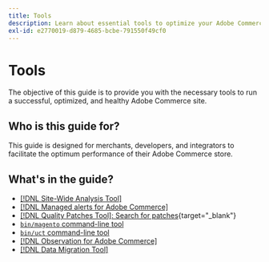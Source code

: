 ```yaml
---
title: Tools
description: Learn about essential tools to optimize your Adobe Commerce store performance. Discover how to use analysis tools, patches, and utilities for better site management.
exl-id: e2770019-d879-4685-bcbe-791550f49cf0
---
```

# Tools

The objective of this guide is to provide you with the necessary tools to run a successful, optimized, and healthy Adobe Commerce site.

## Who is this guide for?

This guide is designed for merchants, developers, and integrators to facilitate the optimum performance of their Adobe Commerce store.

## What's in the guide?

* [[!DNL Site-Wide Analysis Tool]](../tools/site-wide-analysis-tool/intro.md)
* [[!DNL Managed alerts for Adobe Commerce]](../tools/managed-alerts-for-adobe-commerce/managed-alerts-for-magento-commerce.md)
* [[!DNL Quality Patches Tool]: Search for patches](https://experienceleague.adobe.com/tools/commerce-quality-patches/index.html){target="_blank"}
* [`bin/magento` command-line tool](reference/commerce-on-premises.md)
* [`bin/uct` command-line tool](reference/commerce-on-premises.md)
* [[!DNL Observation for Adobe Commerce]](../tools/observation-for-adobe-commerce/intro.md)
* [[!DNL Data Migration Tool]](data-migration-tool/how-migration-works.md)
